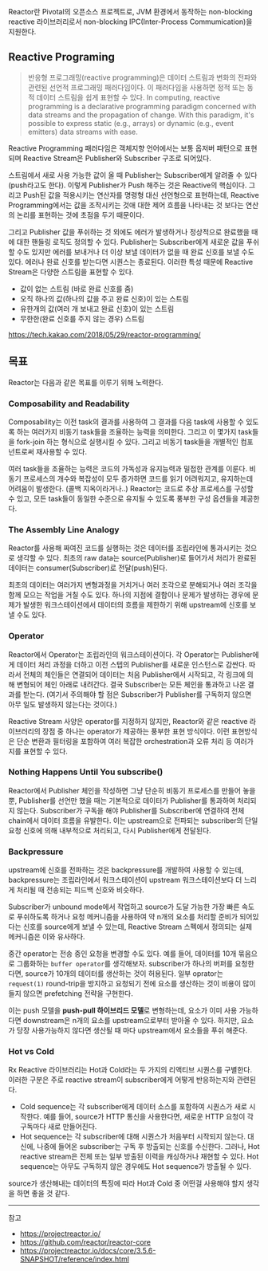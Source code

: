 
Reactor란 Pivotal의 오픈소스 프로젝트로, JVM 환경에서 동작하는 non-blocking reactive 라이브러리로서 non-blocking IPC(Inter-Process Commumication)을 지원한다.

## Reactive Programing

> 반응형 프로그래밍(reactive programming)은 데이터 스트림과 변화의 전파와 관련된 선언적 프로그래밍 패러다임이다. 이 패러다임을 사용하면 정적 또는 동적 데이터 스트림을 쉽게 표현할 수 있다. In computing, reactive programming is a declarative programming paradigm concerned with data streams and the propagation of change. With this paradigm, it's possible to express static (e.g., arrays) or dynamic (e.g., event emitters) data streams with ease.

Reactive Programming 패러다임은 객체지향 언어에서는 보통 옵저버 패턴으로 표현되며 Reactive Stream은 Publisher와 Subscriber 구조로 되어있다.

스트림에서 새로 사용 가능한 값이 올 때 Publisher는 Subscriber에게 알려줄 수 있다 (push라고도 한다). 이렇게 Publisher가 Push 해주는 것은 Reactive의 핵심이다. 그리고 Push된 값을 적용시키는 연산자를 명령형 대신 선언형으로 표현하는데, Reactive Programming에서는 값을 조작시키는 것애 대한 제어 흐름을 나타내는 것 보다는 연산의 논리를 표현하는 것에 초점을 두기 때문이다.

그리고 Publisher 값을 푸쉬하는 것 외에도 에러가 발생하거나 정상적으로 완료했을 때에 대한 핸들링 로직도 정의할 수 있다. Publisher는 Subscriber에게 새로운 값을 푸쉬할 수도 있지만 에러를 보내거나 더 이상 보낼 데이터가 없을 때 완료 신호를 보낼 수도 있다. 에러나 완료 신호를 받는다면 시퀀스는 종료된다. 이러한 특성 때문에 Reactive Stream은 다양한 스트림을 표현할 수 있다.

- 값이 없는 스트림 (바로 완료 신호를 줌)
- 오직 하나의 값(하나의 값을 주고 완료 신호)이 있는 스트림
- 유한개의 값(여러 개 보내고 완료 신호)이 있는 스트림
- 무한한(완료 신호를 주지 않는 경우) 스트림

https://tech.kakao.com/2018/05/29/reactor-programming/

## 목표

Reactor는 다음과 같은 목표를 이루기 위해 노력한다.

### Composability and Readability

Composability는 이전 task의 결과를 사용하여 그 결과를 다음 task에 사용할 수 있도록 하는 여러가지 비동기 task들을 조율하는 능력을 의미한다. 그리고 이 몇가지 task들을 fork-join 하는 형식으로 실행시킬 수 있다. 그리고 비동기 task들을 개별적인 컴포넌트로써 재사용할 수 있다.

여러 task들을 조율하는 능력은 코드의 가독성과 유지능력과 밀접한 관계를 이룬다. 비동기 프로세스의 개수와 복잡성이 모두 증가하면 코드를 읽기 어려워지고, 유지하는데 어려움이 발생한다. (콜백 지옥이라거나..) Reactor는 코드로 추상 프로세스를 구성할 수 있고, 모든 task들이 동일한 수준으로 유지될 수 있도록 풍부한 구성 옵션들을 제공한다.

### The Assembly Line Analogy

Reactor를 사용해 짜여진 코드를 실행하는 것은 데이터를 조립라인에 통과시키는 것으로 생각할 수 있다. 최초의 raw data는 source(Publisher)로 들어가서 처리가 완료된 데이터는 consumer(Subscriber)로 전달(push)된다.

최초의 데이터는 여러가지 변형과정을 거치거나 여러 조각으로 분해되거나 여러 조각을 함께 모으는 작업을 거칠 수도 있다. 하나의 지점에 결함이나 문제가 발생하는 경우에 문제가 발생한 워크스테이션에서 데이터의 흐름을 제한하기 위해 upstream에 신호를 보낼 수도 있다.

### Operator

Reactor에서 Operator는 조립라인의 워크스테이션이다. 각 Operator는 Publisher에게 데이터 처리 과정을 더하고 이전 스텝의 Publisher를 새로운 인스턴스로 감싼다. 따라서 전체의 체인들은 연결되어 데이터는 처음 Publisher에서 시작되고, 각 링크에 의해 변형되어 체인 아래로 내려간다. 결국 Subscriber는 모든 체인을 통과하고 나온 결과를 받는다. (여기서 주의해야 할 점은 Subscriber가 Publisher를 구독하지 않으면 아무 일도 발생하지 않는다는 것이다.)

Reactive Stream 사양은 operator를 지정하지 않지만, Reactor와 같은 reactive 라이브러리의 장점 중 하나는 operator가 제공하는 풍부한 표현 방식이다. 이런 표현방식은 단순 변환과 필터링을 포함하여 여러 복잡한 orchestration과 오류 처리 등 여러가지를 표현할 수 있다.

### Nothing Happens Until You subscribe()

Reactor에서 Publisher 체인을 작성하면 그냥 단순히 비동기 프로세스를 만들어 놓을 뿐, Publisher를 선언만 했을 때는 기본적으로 데이터가 Publisher를 통과하여 처리되지 않는다. Subscriber가 구독을 해야 Publisher를 Subscriber에 연결하여 전체 chain에서 데이터 흐름을 유발한다. 이는 upstream으로 전파되는 subscriber의 단일 요청 신호에 의해 내부적으로 처리되고, 다시 Publisher에게 전달된다.

### Backpressure

upstream에 신호를 전파하는 것은 backpressure를 개발하여 사용할 수 있는데, backpressure는 조립라인에서 워크스테이션이 upstream 워크스테이션보다 더 느리게 처리될 때 전송되는 피드백 신호와 비슷하다.

Subscriber가 unbound mode에서 작업하고 source가 도달 가능한 가장 빠른 속도로 푸쉬하도록 하거나 요청 메커니즘을 사용하여 약 n개의 요소를 처리할 준비가 되어있다는 신호를 source에게 보낼 수 있는데, Reactive Stream 스펙에서 정의되는 실제 메커니즘은 이와 유사하다.

중간 operator는 전송 중인 요청을 변경할 수도 있다. 예를 들어, 데이터를 10개 묶음으로 그룹화하는 `buffer operator`를 생각해보자. subscriber가 하나의 버퍼를 요청한다면, source가 10개의 데이터를 생산하는 것이 허용된다. 일부 oprator는 `request(1)` round-trip을 방지하고 요청되기 전에 요소를 생산하는 것이 비용이 많이 들지 않으면 prefetching 전략을 구현한다.

이는 push 모델을 **push-pull 하이브리드 모델**로 변형하는데, 요소가 이미 사용 가능하다면 downstream은 n개의 요소를 upstream으로부터 받아올 수 있다. 하지만, 요소가 당장 사용가능하지 않다면 생산될 때 마다 upstream에서 요소들을 푸쉬 해준다.

### Hot vs Cold

Rx Reactive 라이브러리는 Hot과 Cold라는 두 가지의 리액티브 시퀀스를 구별한다. 이러한 구분은 주로 reactive stream이 subscriber에게 어떻게 반응하는지와 관련된다.

- Cold sequence는 각 subscriber에게 데이터 소스를 포함하여 시퀀스가 새로 시작한다. 예를 들어, source가 HTTP 통신을 사용한다면, 새로운 HTTP 요청이 각 구독마다 새로 만들어진다.
- Hot sequence는 각 subscriber에 대해 시퀀스가 처음부터 시작되지 않는다. 대신에, 나중에 들어온 subscriber는 구독 후 방출되는 신호를 수신한다. 그러나, Hot reactive stream은 전체 또는 일부 방출된 이력을 캐싱하거나 재현할 수 있다. Hot sequence는 아무도 구독하지 않은 경우에도 Hot sequence가 방출될 수 있다.

source가 생산해내는 데이터의 특징에 따라 Hot과 Cold 중 어떤걸 사용해야 할지 생각을 하면 좋을 것 같다.
 
---
참고
- https://projectreactor.io/
- https://github.com/reactor/reactor-core
- https://projectreactor.io/docs/core/3.5.6-SNAPSHOT/reference/index.html
